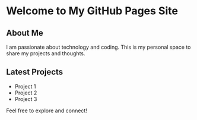 # Welcome to My GitHub Pages Site

## About Me

I am passionate about technology and coding. This is my personal space to share my projects and thoughts.

## Latest Projects

- Project 1
- Project 2
- Project 3

Feel free to explore and connect!
